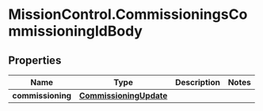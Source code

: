 # MissionControl.CommissioningsCommissioningIdBody

## Properties
Name | Type | Description | Notes
------------ | ------------- | ------------- | -------------
**commissioning** | [**CommissioningUpdate**](CommissioningUpdate.md) |  | 
